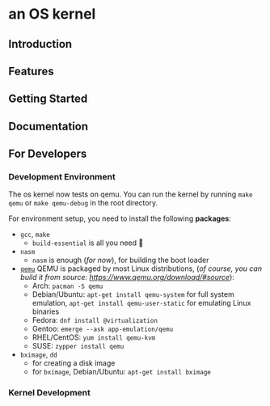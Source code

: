 # an OS kernel

## Introduction

## Features

## Getting Started

## Documentation

## For Developers 
<!-- ![](https://github.com/rouge3877/ImageHosting/1faf5-1f3fc.png) -->

### Development Environment
The os kernel now tests on qemu. 
You can run the kernel by running `make qemu` or `make qemu-debug`
 in the root directory.

For environment setup, you need to install the following **packages**:
- `gcc`, `make`
    - `build-essential` is all you need 🤣
- `nasm`
    - `nasm` is enough (*for now*), for building the boot loader
- [`qemu`](https://www.qemu.org/download/#linux)
    QEMU is packaged by most Linux distributions, (*of course, you can build it from source: https://www.qemu.org/download/#source*):
    - Arch: `pacman -S qemu`
    - Debian/Ubuntu: `apt-get install qemu-system` for full system emulation, `apt-get install qemu-user-static` for emulating Linux binaries
    - Fedora: `dnf install @virtualization`
    - Gentoo: `emerge --ask app-emulation/qemu`
    - RHEL/CentOS: `yum install qemu-kvm`
    - SUSE: `zypper install qemu`
- `bximage`, `dd`
    - for creating a disk image
    - for `bximage`, Debian/Ubuntu: `apt-get install bximage`

### Kernel Development





